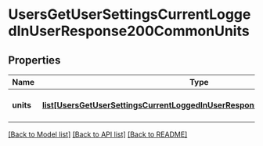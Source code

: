 # UsersGetUserSettingsCurrentLoggedInUserResponse200CommonUnits

## Properties
Name | Type | Description | Notes
------------ | ------------- | ------------- | -------------
**units** | [**list[UsersGetUserSettingsCurrentLoggedInUserResponse200CommonUnitsUnits]**](UsersGetUserSettingsCurrentLoggedInUserResponse200CommonUnitsUnits.md) | List of recognized units | [optional] 

[[Back to Model list]](../README.md#documentation-for-models) [[Back to API list]](../README.md#documentation-for-api-endpoints) [[Back to README]](../README.md)



